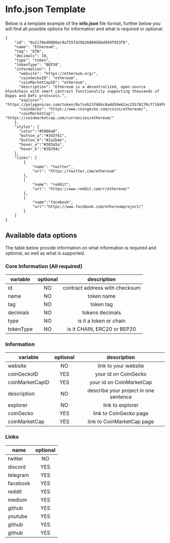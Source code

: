 # Info.json Template

Below is a template example of the **info.json** file format, further below you will find all possible options for information and what is required or optional.

```
{
    "id": "0x2170ed0880ac9a755fd29b2688956bd959f933f8",
    "name": "Ethereum",
    "tag": "ETH",
    "decimals": 18,
    "type": "token",
    "tokenType": "BEP20",
    "information": {
      "website": "https://ethereum.org/",
      "coinGeckoID": "ethereum",
      "coinMarketCapID": "ethereum",
      "description": "Ethereum is a decentralized, open-source blockchain with smart contract functionality supporting thousands of Dapps and DeFi protocols.",
      "explorer": "https://polygonscan.com/token/0x7ceb23fd6bc0add59e62ac25578270cff1b9f619",
      "coinGecko": "https://www.coingecko.com/coins/ethereum/",
      "coinMarketCap": "https://coinmarketcap.com/currencies/ethereum/"
    },
    "styles": {
      "color":"#5960a0",
      "button_a":"#3d3f61",
      "button_b":"#2a2b4e",
      "hover_a":"#383a5a",
      "hover_b":"#28294c"
    },
    "links": [
        {
            "name": "twitter",
            "url": "https://twitter.com/ethereum"
        },
        {
            "name": "reddit",
            "url": "https://www.reddit.com/r/ethereum/"
        },
        {
            "name":"facebook",
            "url":"https://www.facebook.com/ethereumproject/"
        }
    ]
}
```

## Available data options

The table below provide information on what information is required and optional, as well as what is supported.

### Core Information (All required)

| variable      | optional      | description                    | 
| ------------- |:-------------:|:------------------------------:|
| id            | NO            | contract address with checksum |
| name          | NO            | token name                     |
| tag           | NO            | token tag                      |
| decimals      | NO            | tokens decimals                |
| type          | NO            | is it a token or chain         |
| tokenType     | NO            | is it CHAIN, ERC20 or BEP20    |

### Information

| variable          | optional       | description                      | 
| -------------     |:--------------:|:--------------------------------:|
| website           | NO             | link to your website             |
| coinGeckoID       | YES            | your id on CoinGecko             | 
| coinMarketCapID   | YES            | your id on CoinMarketCap         |
| description       | NO             | describe your project in one sentence  |
| explorer          | NO             | link to explorer |
| coinGecko         | YES            | link to CoinGecko page |
| coinMarketCap     | YES            | link to CoinMarketCap page |

### Links

| name          | optional      | 
| ------------- |:-------------:|
| twitter       | NO            |
| discord       | YES           |
| telegram      | YES           |
| facebook      | YES           |
| reddit        | YES           |
| medium        | YES           |
| github        | YES           |
| youtube       | YES           |
| github        | YES           |
| github        | YES           |


